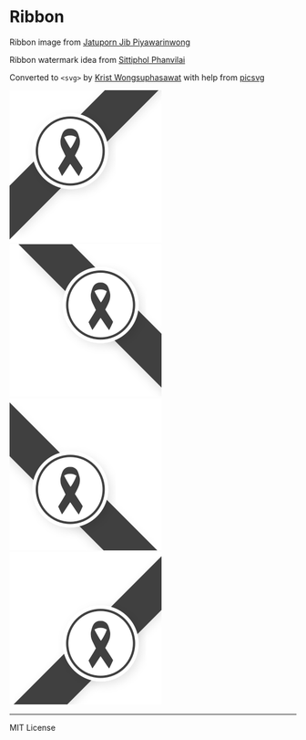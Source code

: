 # Ribbon

Ribbon image from [Jatuporn Jib Piyawarinwong](https://www.facebook.com/jibbazee/posts/10153967020642895)

Ribbon watermark idea from [Sittiphol Phanvilai](http://nuuneoi.com/blog/blog.php?read_id=884)

Converted to `<svg>` by [Krist Wongsuphasawat](http://kristw.yellowpigz.com) with help from [picsvg](http://picsvg.com/)

<img src="ribbon_top_left.svg">
<img src="ribbon_top_right.svg"><br/>
<img src="ribbon_bottom_left.svg">
<img src="ribbon_bottom_right.svg">

-----

MIT License